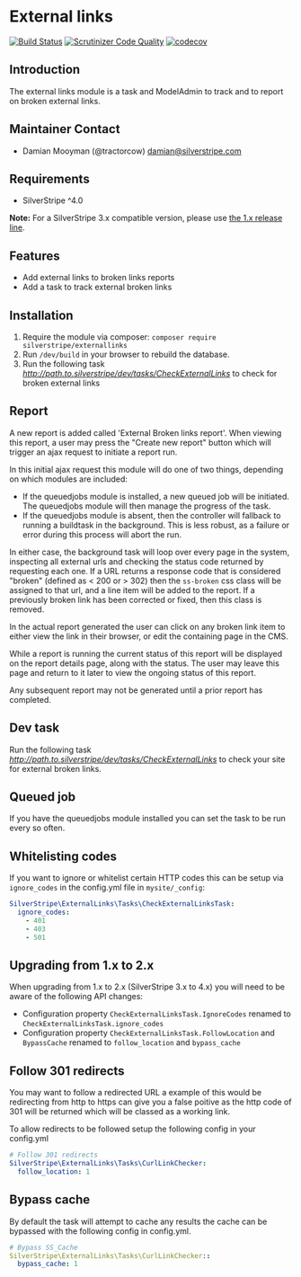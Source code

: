 # External links

[![Build Status](http://img.shields.io/travis/silverstripe/silverstripe-externallinks.svg?style=flat)](https://travis-ci.org/silverstripe/silverstripe-externallinks)
[![Scrutinizer Code Quality](https://scrutinizer-ci.com/g/silverstripe/silverstripe-externallinks/badges/quality-score.png?b=master)](https://scrutinizer-ci.com/g/silverstripe/silverstripe-externallinks/?branch=master)
[![codecov](https://codecov.io/gh/silverstripe/silverstripe-externallinks/branch/master/graph/badge.svg)](https://codecov.io/gh/silverstripe/silverstripe-externallinks)

## Introduction

The external links module is a task and ModelAdmin to track and to report on broken external links.

## Maintainer Contact

 * Damian Mooyman (@tractorcow) <damian@silverstripe.com>

## Requirements

* SilverStripe ^4.0

**Note:** For a SilverStripe 3.x compatible version, please use [the 1.x release line](https://github.com/silverstripe/silverstripe-externallinks/tree/1.0).

## Features

* Add external links to broken links reports
* Add a task to track external broken links

## Installation

 1. Require the module via composer: `composer require silverstripe/externallinks`
 2. Run `/dev/build` in your browser to rebuild the database.
 3. Run the following task *http://path.to.silverstripe/dev/tasks/CheckExternalLinks* to check for
    broken external links

## Report

A new report is added called 'External Broken links report'. When viewing this report, a user may press
the "Create new report" button which will trigger an ajax request to initiate a report run.

In this initial ajax request this module will do one of two things, depending on which modules are included:

* If the queuedjobs module is installed, a new queued job will be initiated. The queuedjobs module will then
  manage the progress of the task.
* If the queuedjobs module is absent, then the controller will fallback to running a buildtask in the background.
  This is less robust, as a failure or error during this process will abort the run.

In either case, the background task will loop over every page in the system, inspecting all external urls and
checking the status code returned by requesting each one. If a URL returns a response code that is considered
"broken" (defined as < 200 or > 302) then the `ss-broken` css class will be assigned to that url, and
a line item will be added to the report. If a previously broken link has been corrected or fixed, then
this class is removed.

In the actual report generated the user can click on any broken link item to either view the link in their browser,
or edit the containing page in the CMS.

While a report is running the current status of this report will be displayed on the report details page, along
with the status. The user may leave this page and return to it later to view the ongoing status of this report.

Any subsequent report may not be generated until a prior report has completed.

## Dev task

Run the following task *http://path.to.silverstripe/dev/tasks/CheckExternalLinks* to check your site for external
broken links.

## Queued job

If you have the queuedjobs module installed you can set the task to be run every so often.

## Whitelisting codes

If you want to ignore or whitelist certain HTTP codes this can be setup via `ignore_codes` in the config.yml
file in `mysite/_config`:

```yml
SilverStripe\ExternalLinks\Tasks\CheckExternalLinksTask:
  ignore_codes:
    - 401
    - 403
    - 501
```

## Upgrading from 1.x to 2.x

When upgrading from 1.x to 2.x (SilverStripe 3.x to 4.x) you will need to be aware of the following API changes:

 * Configuration property `CheckExternalLinksTask.IgnoreCodes` renamed to `CheckExternalLinksTask.ignore_codes`
 * Configuration property `CheckExternalLinksTask.FollowLocation` and `BypassCache` renamed to `follow_location` and `bypass_cache`

## Follow 301 redirects

You may want to follow a redirected URL a example of this would be redirecting from http to https
can give you a false poitive as the http code of 301 will be returned which will be classed
as a working link.

To allow redirects to be followed setup the following config in your config.yml

```yaml
# Follow 301 redirects
SilverStripe\ExternalLinks\Tasks\CurlLinkChecker:
  follow_location: 1
```

## Bypass cache

By default the task will attempt to cache any results the cache can be bypassed with the
following config in config.yml.

```yaml
# Bypass SS_Cache
SilverStripe\ExternalLinks\Tasks\CurlLinkChecker::
  bypass_cache: 1
```

